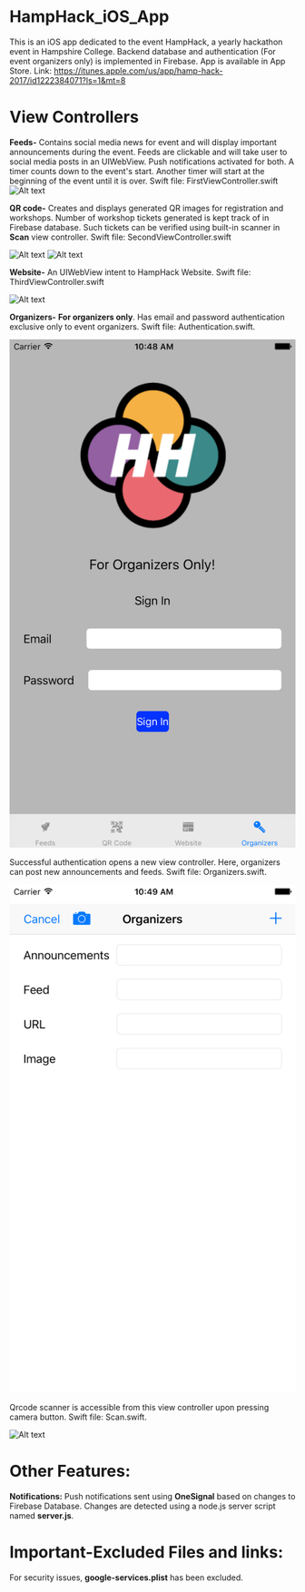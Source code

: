 # HampHack_iOS_App
This is an iOS app dedicated to the event HampHack, a yearly hackathon event in Hampshire College. Backend database and authentication (For event organizers only) is implemented in Firebase. App is available in App Store. Link: https://itunes.apple.com/us/app/hamp-hack-2017/id1222384071?ls=1&mt=8

# View Controllers
**Feeds-**
Contains social media news for event and will display important announcements during the event. Feeds are clickable and will take user to social media posts in an UIWebView. Push notifications activated for both. A timer counts down to the event's start. Another timer will start at the beginning of the event until it is over. Swift file: FirstViewController.swift
![Alt text](http://a5.mzstatic.com/us/r30/Purple122/v4/77/1a/a5/771aa5e1-edbd-ee83-b916-d63eefbc4b22/screen696x696.jpeg "Optional title")





**QR code-**
Creates and displays generated QR images for registration and workshops. Number of workshop tickets generated is kept track of in Firebase database. Such tickets can be verified using built-in scanner in **Scan** view controller. Swift file: SecondViewController.swift

![Alt text](http://a4.mzstatic.com/us/r30/Purple111/v4/39/bc/24/39bc2437-d452-e73f-322a-aa8516019d0e/screen696x696.jpeg "Optional title")
![Alt text](http://a1.mzstatic.com/us/r30/Purple111/v4/a6/b7/48/a6b748db-816b-77d3-2727-44b1f5912e37/screen696x696.jpeg "Optional title")

**Website-**
An UIWebView intent to HampHack Website. Swift file: ThirdViewController.swift

![Alt text](http://a3.mzstatic.com/us/r30/Purple122/v4/eb/e6/dd/ebe6dde8-c3d8-7a99-8e37-cfc8a529a32f/screen696x696.jpeg "Optional title")

**Organizers-**
 **For organizers only**. Has email and password authentication exclusive only to event organizers. Swift file: Authentication.swift.
 
![Alt text](https://github.com/Tapojit/HampHack_iOS_App/blob/master/sign%20in_ios.png "Optional title")

Successful authentication opens a new view controller. Here, organizers can post new announcements and feeds. Swift file: Organizers.swift.

![Alt text](https://github.com/Tapojit/HampHack_iOS_App/blob/master/organize_iOS.png "Optional title")

Qrcode scanner is accessible from this view controller upon pressing camera button. Swift file: Scan.swift.

![Alt text](https://scontent-iad3-1.xx.fbcdn.net/v/t34.0-12/17321646_1240503132685501_1501133217_n.png?oh=52f789b74b3e3daa32a543080ad34044&oe=5900C659 "Optional title")

# Other Features:
**Notifications:**
 Push notifications sent using **OneSignal** based on changes to Firebase Database. Changes are detected using a node.js server script named **server.js**. 


# Important-Excluded Files and links:
For security issues, **google-services.plist** has been excluded.
